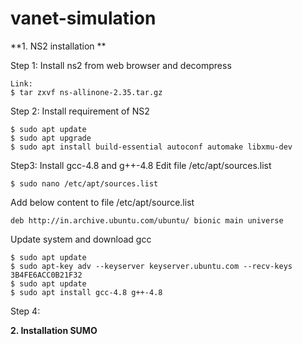 # vanet-simulation
**1. NS2 installation **

Step 1: Install ns2 from web browser and decompress
```
Link: 
$ tar zxvf ns-allinone-2.35.tar.gz
```

Step 2: Install requirement of NS2
```
$ sudo apt update
$ sudo apt upgrade
$ sudo apt install build-essential autoconf automake libxmu-dev
```

Step3: Install gcc-4.8 and g++-4.8
Edit file /etc/apt/sources.list


```
$ sudo nano /etc/apt/sources.list
```

Add below content to file /etc/apt/source.list
```
deb http://in.archive.ubuntu.com/ubuntu/ bionic main universe
```

Update system and download gcc
```
$ sudo apt update
$ sudo apt-key adv --keyserver keyserver.ubuntu.com --recv-keys 3B4FE6ACC0B21F32
$ sudo apt update
$ sudo apt install gcc-4.8 g++-4.8
```

Step 4: 



**2. Installation SUMO**

